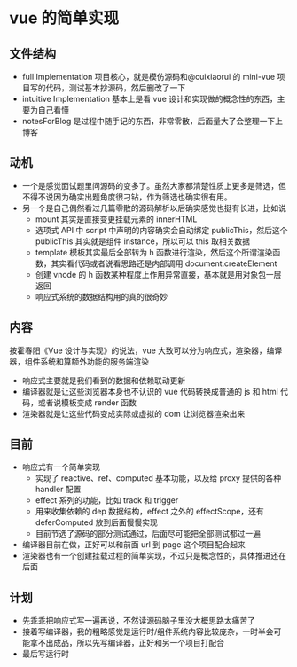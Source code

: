 # vue 的简单实现

## 文件结构

- full Implementation 项目核心，就是模仿源码和@cuixiaorui 的 mini-vue 项目写的代码，测试基本抄源码，然后删改了一下
- intuitive Implementation 基本上是看 vue 设计和实现做的概念性的东西，主要为自己看懂
- notesForBlog 是过程中随手记的东西，非常零散，后面量大了会整理一下上博客

## 动机

- 一个是感觉面试题里问源码的变多了。虽然大家都清楚性质上更多是筛选，但不得不说因为确实出题角度很刁钻，作为筛选也确实很有用。
- 另一个是自己偶然看过几篇零散的源码解析以后确实感觉也挺有长进，比如说
  - mount 其实是直接变更挂载元素的 innerHTML
  - 选项式 API 中 script 中声明的内容确实会自动绑定 publicThis，然后这个 publicThis 其实就是组件 instance，所以可以 this 取相关数据
  - template 模板其实最后全部转为 h 函数进行渲染，然后这个所谓渲染函数，其实看代码或者说看思路还是内部调用 document.createElement
  - 创建 vnode 的 h 函数某种程度上作用异常直接，基本就是用对象包一层返回
  - 响应式系统的数据结构用的真的很奇妙

## 内容

按霍春阳《Vue 设计与实现》的说法，vue 大致可以分为响应式，渲染器，编译器，组件系统和算额外功能的服务端渲染

- 响应式主要就是我们看到的数据和依赖联动更新
- 编译器就是让这些浏览器本身也不认识的 vue 代码转换成普通的 js 和 html 代码，或者说模板变成 render 函数
- 渲染器就是让这些代码变成实际或虚拟的 dom 让浏览器渲染出来

## 目前

- 响应式有一个简单实现
  - 实现了 reactive、ref、computed 基本功能，以及给 proxy 提供的各种 handler 配置
  - effect 系列的功能，比如 track 和 trigger
  - 用来收集依赖的 dep 数据结构，effect 之外的 effectScope，还有 deferComputed 放到后面慢慢实现
  - 目前节选了源码的部分测试通过，后面尽可能把全部测试都过一遍
- 编译器目前在做，正好可以和前面 url 到 page 这个项目配合起来
- 渲染器也有一个创建挂载过程的简单实现，不过只是概念性的，具体推进还在后面

## 计划

- 先乖乖把响应式写一遍再说，不然读源码脑子里没大概思路太痛苦了
- 接着写编译器，我的粗略感觉是运行时/组件系统内容比较庞杂，一时半会可能拿不出成品，所以先写编译器，正好和另一个项目打配合
- 最后写运行时
